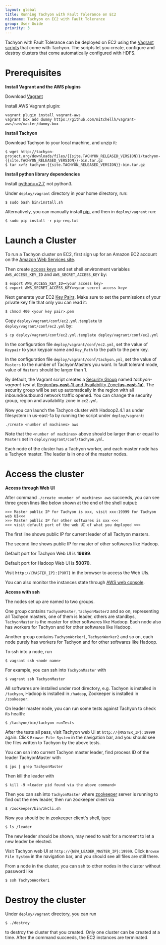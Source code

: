 ```yaml
---
layout: global
title: Running Tachyon with Fault Tolerance on EC2
nickname: Tachyon on EC2 with Fault Tolerance
group: User Guide
priority: 3
---
```


Tachyon with Fault Tolerance can be deployed on EC2 using the
[Vagrant scripts](https://github.com/amplab/tachyon/tree/master/deploy/vagrant) that come with
Tachyon. The scripts let you create, configure and destroy clusters that come automatically
configured with HDFS.

# Prerequisites

**Install Vagrant and the AWS plugins**

Download [Vagrant](https://www.vagrantup.com/downloads.html)

Install AWS Vagrant plugin:

    vagrant plugin install vagrant-aws
    vagrant box add dummy https://github.com/mitchellh/vagrant-aws/raw/master/dummy.box

**Install Tachyon**

Download Tachyon to your local machine, and unzip it:

    $ wget http://tachyon-project.org/downloads/files/{{site.TACHYON_RELEASED_VERSION}}/tachyon-{{site.TACHYON_RELEASED_VERSION}}-bin.tar.gz
    $ tar xvfz tachyon-{{site.TACHYON_RELEASED_VERSION}}-bin.tar.gz

**Install python library dependencies**

Install [python>=2.7](https://www.python.org/), not python3.

Under `deploy/vagrant` directory in your home directory, run:

    $ sudo bash bin/install.sh

Alternatively, you can manually install [pip](https://pip.pypa.io/en/latest/installing/), and then
in `deploy/vagrant` run:

    $ sudo pip install -r pip-req.txt

# Launch a Cluster

To run a Tachyon cluster on EC2, first sign up for an Amazon EC2 account
on the [Amazon Web Services site](http://aws.amazon.com/).

Then create [access keys](https://aws.amazon.com/developers/access-keys/)
and set shell environment variables `AWS_ACCESS_KEY_ID` and `AWS_SECRET_ACCESS_KEY` by:

    $ export AWS_ACCESS_KEY_ID=<your access key>
    $ export AWS_SECRET_ACCESS_KEY=<your secret access key>

Next generate your EC2
[Key Pairs](http://docs.aws.amazon.com/AWSEC2/latest/UserGuide/ec2-key-pairs.html). Make sure to set
the permissions of your private key file that only you can read it:

    $ chmod 400 <your key pair>.pem

Copy `deploy/vagrant/conf/ec2.yml.template` to `deploy/vagrant/conf/ec2.yml` by:

    $ cp deploy/vagrant/conf/ec2.yml.template deploy/vagrant/conf/ec2.yml

In the configuration file `deploy/vagrant/conf/ec2.yml`, set the value of `Keypair` to your keypair
name and `Key_Path` to the path to the pem key.

In the configuration file `deploy/vagrant/conf/tachyon.yml`, set the value of `Masters` to the
number of TachyonMasters you want. In fault tolerant mode, value of `Masters` should be larger than
1.

By default, the Vagrant script creates a
[Security Group](http://docs.aws.amazon.com/AWSEC2/latest/UserGuide/using-network-security.html)
named *tachyon-vagrant-test* at
[Region(**us-east-1**) and Availability Zone(**us-east-1a**)](http://docs.aws.amazon.com/AWSEC2/latest/UserGuide/using-regions-availability-zones.html).
The security group will be set up automatically in the region with all inbound/outbound network
traffic opened. You can change the security group, region and availability zone in `ec2.yml`.

Now you can launch the Tachyon cluster with Hadoop2.4.1 as under filesystem in us-east-1a by running
the script under `deploy/vagrant`:

    ./create <number of machines> aws

Note that the `<number of machines>` above should be larger than or equal to `Masters` set in
`deploy/vagrant/conf/tachyon.yml`.

Each node of the cluster has a Tachyon worker, and each master node has a Tachyon master. The leader
is in one of the master nodes.

# Access the cluster

**Access through Web UI**

After command `./create <number of machines> aws` succeeds, you can see three green lines like below
shown at the end of the shell output:

    >>> Master public IP for Tachyon is xxx, visit xxx:19999 for Tachyon web UI<<<
    >>> Master public IP for other softwares is xxx <<<
    >>> visit default port of the web UI of what you deployed <<<

The first line shows public IP for current leader of all Tachyon masters.

The second line shows public IP for master of other softwares like Hadoop.

Default port for Tachyon Web UI is **19999**.

Default port for Hadoop Web UI is **50070**.

Visit `http://{MASTER_IP}:{PORT}` in the browser to access the Web UIs.

You can also monitor the instances state through
[AWS web console](https://console.aws.amazon.com/console/home?region=us-east-1).

**Access with ssh**

The nodes set up are named to two groups.

One group contains `TachyonMaster`, `TachyonMaster2` and so on, representing all Tachyon masters,
one of them is leader, others are standbys, `TachyonMaster` is the master for other softwares like
Hadoop. Each node also has workers for Tachyon and for other softwares like Hadoop.

Another group contains `TachyonWorker1`, `TachyonWorker2` and so on, each node purely has workers
for Tachyon and for other softwares like Hadoop.

To ssh into a node, run

    $ vagrant ssh <node name>

For example, you can ssh into `TachyonMaster` with

    $ vagrant ssh TachyonMaster

All softwares are installed under root directory, e.g. Tachyon is installed in `/tachyon`, Hadoop is
installed in `/hadoop`, Zookeeper is installed in `/zookeeper`.

On leader master node, you can run some tests against Tachyon to check its health:

    $ /tachyon/bin/tachyon runTests

After the tests all pass, visit Tachyon web UI at `http://{MASTER_IP}:19999` again. Click
`Browse File System` in the navigation bar, and you should see the files written to Tachyon by the
above tests.

You can ssh into current Tachyon master leader, find process ID of the leader TachyonMaster with

    $ jps | grep TachyonMaster

Then kill the leader with

    $ kill -9 <leader pid found via the above command>

Then you can ssh into `TachyonMaster` where [zookeeper](http://zookeeper.apache.org/) server is
running to find out the new leader, then run zookeeper client via

    $ /zookeeper/bin/zkCli.sh

Now you should be in zookeeper client's shell, type

    $ ls /leader

The new leader should be shown, may need to wait for a moment to let a new leader be elected.

Visit Tachyon web UI at `http://{NEW_LEADER_MASTER_IP}:19999`. Click `Browse File System` in the
navigation bar, and you should see all files are still there.

From a node in the cluster, you can ssh to other nodes in the cluster without password like

    $ ssh TachyonWorker1

# Destroy the cluster

Under `deploy/vagrant` directory, you can run

    $ ./destroy

to destroy the cluster that you created. Only one cluster can be created at a time. After the
command succeeds, the EC2 instances are terminated.
